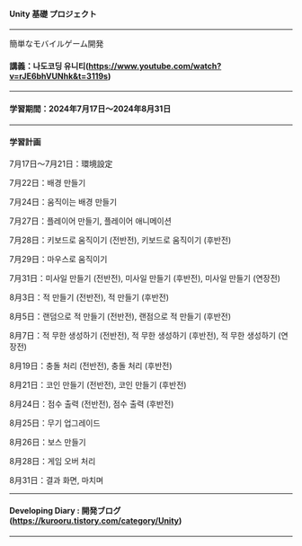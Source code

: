 #### Unity 基礎 プロジェクト

---

簡単なモバイルゲーム開発

#### 講義：나도코딩 유니티(https://www.youtube.com/watch?v=rJE6bhVUNhk&t=3119s)

---

#### 学習期間：2024年7月17日〜2024年8月31日

---

#### 学習計画

7月17日〜7月21日：環境設定

7月22日：배경 만들기

7月24日：움직이는 배경 만들기

7月27日：플레이어 만들기, 플레이어 애니메이션

7月28日：키보드로 움직이기 (전반전), 키보드로 움직이기 (후반전)

7月29日：마우스로 움직이기

7月31日：미사일 만들기 (전반전), 미사일 만들기 (후반전), 미사일 만들기 (연장전)

8月3日：적 만들기 (전반전), 적 만들기 (후반전)

8月5日：랜덤으로 적 만들기 (전반전), 랜점으로 적 만들기 (후반전)

8月7日：적 무한 생성하기 (전반전), 적 무한 생성하기 (후반전), 적 무한 생성하기 (연장전)

8月19日：충돌 처리 (전반전), 충돌 처리 (후반전)

8月21日：코인 만들기 (전반전), 코인 만들기 (후반전)

8月24日：점수 출력 (전반전), 점수 출력 (후반전)

8月25日：무기 업그레이드

8月26日：보스 만들기

8月28日：게임 오버 처리

8月31日：결과 화면, 마치며

---

#### Developing Diary : 開発ブログ(https://kurooru.tistory.com/category/Unity)

---